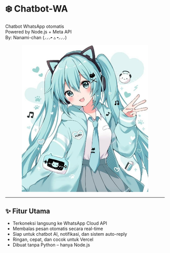 # ❄️ Chatbot-WA 

Chatbot WhatsApp otomatis  
Powered by Node.js + Meta API  
By: Nanami-chan (⸝⸝⸝╸▵╺⸝⸝⸝) 

<p align="center">
  <img src="https://github.com/Rosmontis-Chan/Chatbot-WhatsApp/blob/main/103ad7a8334f2066a2ddfe00c78a619d.jpg?raw=true" width="400" alt="Chatbot-WA Banner" />
</p>

---

## ✨ Fitur Utama
- Terkoneksi langsung ke WhatsApp Cloud API
- Membalas pesan otomatis secara real-time
- Siap untuk chatbot AI, notifikasi, dan sistem auto-reply
- Ringan, cepat, dan cocok untuk Vercel
- Dibuat tanpa Python – hanya Node.js
